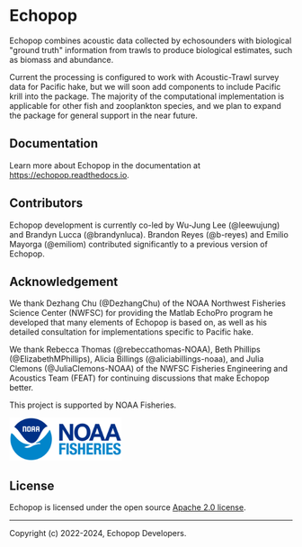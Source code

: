 # Echopop

Echopop combines acoustic data collected by echosounders with biological "ground truth" information from trawls to produce biological estimates, such as biomass and abundance. 

Current the processing is configured to work with Acoustic-Trawl survey data for Pacific hake, but we will soon add components to include Pacific krill into the package. The majority of the computational implementation is applicable for other fish and zooplankton species, and we plan to expand the package for general support in the near future.


## Documentation

Learn more about Echopop in the documentation at https://echopop.readthedocs.io.


## Contributors

Echopop development is currently co-led by Wu-Jung Lee (@leewujung) and Brandyn Lucca (@brandynluca). Brandon Reyes (@b-reyes) and Emilio Mayorga (@emiliom) contributed significantly to a previous version of Echopop.



## Acknowledgement

We thank Dezhang Chu (@DezhangChu) of the NOAA Northwest Fisheries Science Center (NWFSC)
for providing the Matlab EchoPro program he developed
that many elements of Echopop is based on,
as well as his detailed consultation for implementations specific to Pacific hake.

We thank Rebecca Thomas (@rebeccathomas-NOAA),
Beth Phillips (@ElizabethMPhillips),
Alicia Billings (@aliciabillings-noaa),
and Julia Clemons (@JuliaClemons-NOAA)
of the NWFSC Fisheries Engineering and Acoustics Team (FEAT)
for continuing discussions that make Echopop better.

This project is supported by NOAA Fisheries.

<img src="docs/images/noaa_fisheries_logo.png" alt="NOAA_fisheries_logo" width="200">


## License

Echopop is licensed under the open source [Apache 2.0 license](https://opensource.org/licenses/Apache-2.0).

---------------

Copyright (c) 2022-2024, Echopop Developers.
